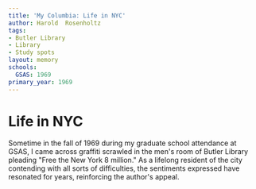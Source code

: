 ```yaml
---
title: 'My Columbia: Life in NYC'
author: Harold  Rosenholtz
tags:
- Butler Library
- Library
- Study spots
layout: memory
schools:
  GSAS: 1969
primary_year: 1969
---
```

# Life in NYC

Sometime in the fall of 1969 during my graduate school attendance at GSAS, I came across graffiti scrawled in the men's room of Butler Library pleading "Free the New York 8 million." As a lifelong resident of the city  contending with all sorts of difficulties, the sentiments expressed have resonated for years, reinforcing the author's appeal.
